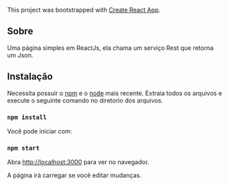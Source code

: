 This project was bootstrapped with [Create React App](https://github.com/facebook/create-react-app).

## Sobre

Uma página simples em ReactJs, ela chama um serviço Rest que retorna um Json.

## Instalação

Necessita possuir o [npm](https://www.npmjs.com/) e o [node](https://nodejs.org/en/) mais recente. 
Extraia todos os arquivos e execute o seguinte comando no diretorio dos arquivos.

### `npm install`

Você pode iniciar com:

### `npm start`

Abra [http://localhost:3000](http://localhost:3000) para ver no navegador.

A página irá carregar se você editar mudanças.<br>

